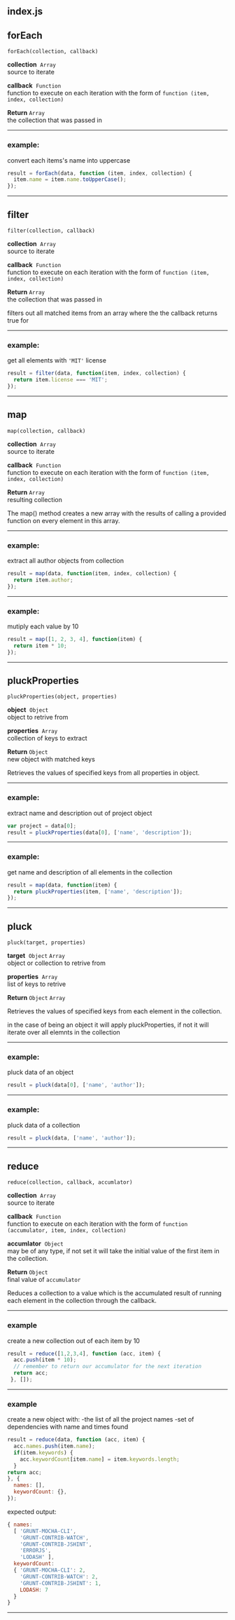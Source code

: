 
## index.js

## forEach



`forEach(collection, callback)`

**collection** &nbsp;`Array` <br>
source to iterate

**callback** &nbsp;`Function` <br>
function to execute on each iteration with the                               form of `function (item, index, collection)`


**Return**
`Array` <br>
the collection that was passed in
<hr>


### example:



convert each items's name into uppercase 
```js
result = forEach(data, function (item, index, collection) {
  item.name = item.name.toUpperCase();
});
```
<hr>


## filter



`filter(collection, callback)`

**collection** &nbsp;`Array` <br>
source to iterate

**callback** &nbsp;`Function` <br>
function to execute on each iteration with the                               form of `function (item, index, collection)`


**Return**
`Array` <br>
the collection that was passed in

filters out all matched items from an array where the the callback returns true for
<hr>


### example:



get all elements with `'MIT'` license 
```js
result = filter(data, function(item, index, collection) {
  return item.license === 'MIT';
});
```
<hr>


## map



`map(collection, callback)`

**collection** &nbsp;`Array` <br>
source to iterate

**callback** &nbsp;`Function` <br>
function to execute on each iteration with the                               form of `function (item, index, collection)`


**Return**
`Array` <br>
resulting collection

The map() method creates a new array with the results of calling a provided function on every element in this array.
<hr>


### example:



extract all author objects from collection 
```js
result = map(data, function(item, index, collection) {
  return item.author;
});
```
<hr>


### example:



mutiply each value by 10 
```js
result = map([1, 2, 3, 4], function(item) {
  return item * 10;
});
```
<hr>


## pluckProperties



`pluckProperties(object, properties)`

**object** &nbsp;`Object` <br>
object to retrive from

**properties** &nbsp;`Array` <br>
collection of keys to extract


**Return**
`Object` <br>
new object with matched keys

Retrieves the values of specified keys from all properties in object.

<hr>


### example:



extract name and description out of project object 
```js
var project = data[0];
result = pluckProperties(data[0], ['name', 'description']);
```
<hr>


### example:



get name and description of all elements in the collection 
```js
result = map(data, function(item) {
  return pluckProperties(item, ['name', 'description']);
});
```
<hr>


## pluck



`pluck(target, properties)`

**target** &nbsp;`Object` `Array` <br>
object or collection to retrive from

**properties** &nbsp;`Array` <br>
list of keys to retrive


**Return**
`Object` `Array` <br>


Retrieves the values of specified keys from each element in the collection.

in the case of being an object it will apply pluckProperties, if not it will
iterate over all elemnts in the collection

<hr>


### example:



pluck data of an object 
```js
result = pluck(data[0], ['name', 'author']);
```
<hr>


### example:



pluck data of a collection 
```js
result = pluck(data, ['name', 'author']);
```
<hr>


## reduce



`reduce(collection, callback, accumlator)`

**collection** &nbsp;`Array` <br>
source to iterate

**callback** &nbsp;`Function` <br>
function to execute on each iteration with the                               form of `function (accumulator, item, index, collection)`

**accumlator** &nbsp;`Object` <br>
may be of any type, if not set it will take the                               initial value of the first item
                              in the collection.


**Return**
`Object` <br>
final value of `accumulator`

Reduces a collection to a value which is the accumulated result of running each element in the collection through the callback.

<hr>


### example



create a new collection out of each item by 10 
```js
result = reduce([1,2,3,4], function (acc, item) {
  acc.push(item * 10);
  // remember to return our accumulator for the next iteration
  return acc;
 }, []);
```
<hr>


### example



create a new object with: 
-the list of all the project names
-set of dependencies with name and times found

```js
result = reduce(data, function (acc, item) {
  acc.names.push(item.name);
  if(item.keywords) {
    acc.keywordCount[item.name] = item.keywords.length;
  }
return acc;
}, {
  names: [],
  keywordCount: {},
});
```
expected output:

```js
{ names:
  [ 'GRUNT-MOCHA-CLI',
    'GRUNT-CONTRIB-WATCH',
    'GRUNT-CONTRIB-JSHINT',
    'ERRORJS',
    'LODASH' ],
  keywordCount:
  { 'GRUNT-MOCHA-CLI': 2,
    'GRUNT-CONTRIB-WATCH': 2,
    'GRUNT-CONTRIB-JSHINT': 1,
    LODASH: 7
  }
}
```
<hr>



